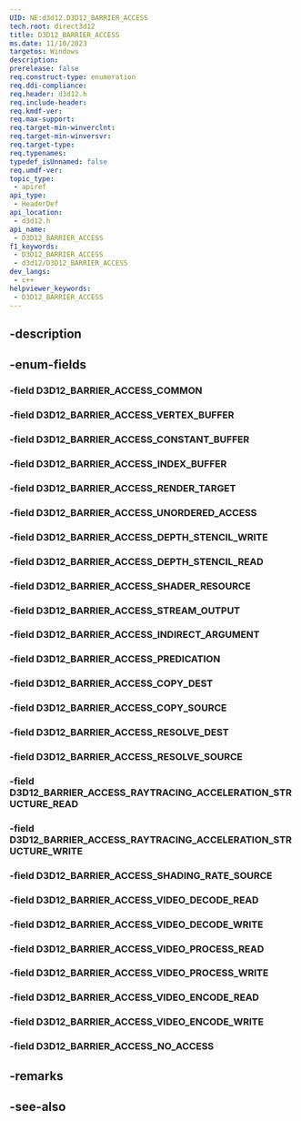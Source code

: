 ```yaml
---
UID: NE:d3d12.D3D12_BARRIER_ACCESS
tech.root: direct3d12
title: D3D12_BARRIER_ACCESS
ms.date: 11/10/2023
targetos: Windows
description: 
prerelease: false
req.construct-type: enumeration
req.ddi-compliance: 
req.header: d3d12.h
req.include-header: 
req.kmdf-ver: 
req.max-support: 
req.target-min-winverclnt: 
req.target-min-winversvr: 
req.target-type: 
req.typenames: 
typedef_isUnnamed: false
req.umdf-ver: 
topic_type:
 - apiref
api_type:
 - HeaderDef
api_location:
 - d3d12.h
api_name:
 - D3D12_BARRIER_ACCESS
f1_keywords:
 - D3D12_BARRIER_ACCESS
 - d3d12/D3D12_BARRIER_ACCESS
dev_langs:
 - c++
helpviewer_keywords:
 - D3D12_BARRIER_ACCESS
---
```


## -description

## -enum-fields

### -field D3D12_BARRIER_ACCESS_COMMON

### -field D3D12_BARRIER_ACCESS_VERTEX_BUFFER

### -field D3D12_BARRIER_ACCESS_CONSTANT_BUFFER

### -field D3D12_BARRIER_ACCESS_INDEX_BUFFER

### -field D3D12_BARRIER_ACCESS_RENDER_TARGET

### -field D3D12_BARRIER_ACCESS_UNORDERED_ACCESS

### -field D3D12_BARRIER_ACCESS_DEPTH_STENCIL_WRITE

### -field D3D12_BARRIER_ACCESS_DEPTH_STENCIL_READ

### -field D3D12_BARRIER_ACCESS_SHADER_RESOURCE

### -field D3D12_BARRIER_ACCESS_STREAM_OUTPUT

### -field D3D12_BARRIER_ACCESS_INDIRECT_ARGUMENT

### -field D3D12_BARRIER_ACCESS_PREDICATION

### -field D3D12_BARRIER_ACCESS_COPY_DEST

### -field D3D12_BARRIER_ACCESS_COPY_SOURCE

### -field D3D12_BARRIER_ACCESS_RESOLVE_DEST

### -field D3D12_BARRIER_ACCESS_RESOLVE_SOURCE

### -field D3D12_BARRIER_ACCESS_RAYTRACING_ACCELERATION_STRUCTURE_READ

### -field D3D12_BARRIER_ACCESS_RAYTRACING_ACCELERATION_STRUCTURE_WRITE

### -field D3D12_BARRIER_ACCESS_SHADING_RATE_SOURCE

### -field D3D12_BARRIER_ACCESS_VIDEO_DECODE_READ

### -field D3D12_BARRIER_ACCESS_VIDEO_DECODE_WRITE

### -field D3D12_BARRIER_ACCESS_VIDEO_PROCESS_READ

### -field D3D12_BARRIER_ACCESS_VIDEO_PROCESS_WRITE

### -field D3D12_BARRIER_ACCESS_VIDEO_ENCODE_READ

### -field D3D12_BARRIER_ACCESS_VIDEO_ENCODE_WRITE

### -field D3D12_BARRIER_ACCESS_NO_ACCESS

## -remarks

## -see-also

